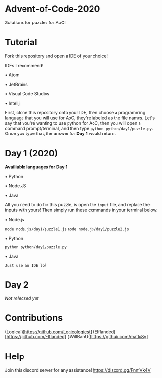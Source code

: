 # Advent-of-Code-2020
Solutions for puzzles for AoC!

# Tutorial

  Fork this repository and open a IDE of your choice!

  IDEs I recommend!
  
   • Atom
    
   • JetBrains
    
   • Visual Code Studios
   
   • Intellj
  
  First, clone this repository onto your IDE, then choose a programming language that you will use for AoC, they're labeled as the file names.
   Let's say that you're wanting to use python for AoC, then you will open a command prompt/terminal, and then type `python python/day1/puzzle.py`. Once you type     that, the answer for **Day 1** would return.
  
  
  
 # Day 1 (2020)  
  
  **Availiable languages for Day 1**
   
   • Python
     
   • Node.JS
   
   • Java
     
  
  All you need to do for this puzzle, is open the `input` file, and replace the inputs with yours!
  Then simply run these commands in your terminal below.
  
  
   • Node.js
   
   `node node.js/day1/puzzle1.js`
   `node node.js/day1/puzzle2.js`
   
   • Python
   
   `python python/day1/puzzle.py`

   • Java
   
   `Just use an IDE lol`
   
# Day 2

*Not released yet*

# Contributions

(Logical)[https://github.com/Logicologiest]
(Elflanded)[https://github.com/Elflanded]
(iWillBanU([https://github.com/mattx8y]
# Help 

Join this discord server for any assistance! https://discord.gg/FnnfVk4V
